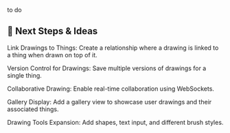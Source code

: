 to do
## 🧠 Next Steps & Ideas
Link Drawings to Things:
Create a relationship where a drawing is linked to a thing when drawn on top of it.

Version Control for Drawings:
Save multiple versions of drawings for a single thing.

Collaborative Drawing:
Enable real-time collaboration using WebSockets.

Gallery Display:
Add a gallery view to showcase user drawings and their associated things.

Drawing Tools Expansion:
Add shapes, text input, and different brush styles.

